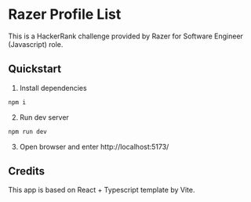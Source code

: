 # Razer Profile List
This is a HackerRank challenge provided by Razer for Software Engineer (Javascript) role.

## Quickstart
1. Install dependencies
```sh
npm i  
```
2. Run dev server
```sh
npm run dev  
```
3. Open browser and enter http://localhost:5173/  

## Credits
This app is based on React + Typescript template by Vite.